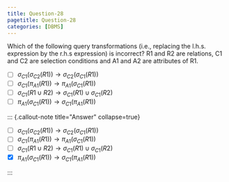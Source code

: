 ```yaml
---
title: Question-28
pagetitle: Question-28
categories: [DBMS]
---
```


Which of the following query transformations (i.e., replacing the l.h.s. expression by the r.h.s expression) is incorrect? R1 and R2 are relations, C1 and C2 are selection conditions and A1 and A2 are attributes of R1.

- [ ] $\sigma_{C1}(\sigma_{C2}(R1))\rightarrow \sigma_{C2}(\sigma_{C1}(R1))$
- [ ] $\sigma_{C1}(\pi_{A1}(R1))\rightarrow \pi_{A1}(\sigma_{C1}(R1))$
- [ ] $\sigma_{C1}(R1\cup R2)\rightarrow \sigma_{C1}(R1)\cup \sigma_{C1}(R2)$
- [ ] $\pi_{A1}(\sigma_{C1}(R1))\rightarrow \sigma_{C1}(\pi_{A1}(R1))$

::: {.callout-note title="Answer" collapse=true}

- [ ] $\sigma_{C1}(\sigma_{C2}(R1))\rightarrow \sigma_{C2}(\sigma_{C1}(R1))$
- [ ] $\sigma_{C1}(\pi_{A1}(R1))\rightarrow \pi_{A1}(\sigma_{C1}(R1))$
- [ ] $\sigma_{C1}(R1\cup R2)\rightarrow \sigma_{C1}(R1)\cup \sigma_{C1}(R2)$
- [x] $\pi_{A1}(\sigma_{C1}(R1))\rightarrow \sigma_{C1}(\pi_{A1}(R1))$

:::